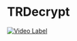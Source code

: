 # TRDecrypt

[![Video Label](https://img.youtube.com/vi/7yjOgt0fWNs/0.jpg)](https://youtu.be/7yjOgt0fWNs)
